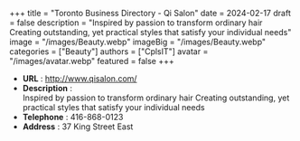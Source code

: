 +++
title = "Toronto Business Directory - Qi Salon"
date = 2024-02-17
draft = false
description = "Inspired by passion to transform ordinary hair
Creating outstanding, yet practical styles that satisfy your individual needs"
image = "/images/Beauty.webp"
imageBig = "/images/Beauty.webp"
categories = ["Beauty"]
authors = ["CplsIT"]
avatar = "/images/avatar.webp"
featured = false
+++


* **URL** :  http://www.qisalon.com/
* **Description** :  
Inspired by passion to transform ordinary hair
Creating outstanding, yet practical styles that satisfy your individual needs
* **Telephone** : 416-868-0123
* **Address** : 37 King Street East